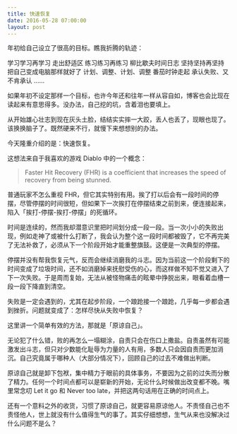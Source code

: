 ```yaml
---
title: 快速恢复
date: 2016-05-28 07:00:00
layout: post
---
```


年初给自己设立了很高的目标。瞧我折腾的轨迹：

学习学习再学习
走出舒适区
练习练习再练习
柳比歇夫时间日志
坚持坚持再坚持
把自己变成电脑那样就好了
计划、调整、计划、调整
番茄时钟走起
承认失败、又不肯承认
……

如果年初不设定那样一个目标，也许今年还和往年一样从容自如，博客也会比现在读起来有意思得多。没办法，自己挖的坑，含着泪也要填上。

从开始雄心壮志到现在灰头土脸，结结实实摔一大跤，丢人也丢了，现眼也现了。该换换脑子了。既然硬来不行，就慢下来想想别的办法。

今天隆重介绍的是：快速恢复。

这想法来自于我喜欢的游戏 Diablo 中的一个概念：

> Faster Hit Recovery (FHR) is a coefficient that increases the speed of recovery from being stunned. 

普通玩家不怎么重视 FHR，但它其实特别有用。挨了打以后会有一段时间的停摆，尽管停摆的时间很短，但如果下一次挨打在停摆结束之前到来，便连接起来，陷入「挨打-停摆-挨打-停摆」的死循环。

时间是连续的，然而我却潜意识里把时间划分成一段一段。当一次小小的失败出现，例如走神了或被什么打断了，我会认为整个这一段时间都被毁了，它不再完美了无法补救了，必须从下一个阶段开始才能重整旗鼓。这便是一次典型的停摆。

停摆并没有帮我恢复元气，反而会继续消磨我的斗志。因为当前这一个阶段剩下的时间变成了垃圾时间，还不如消磨掉来抚慰受伤的心，而这样做不知不觉又进入了下一次失败。于是周而复始，无法从被怪物痛击的眩晕中挣脱出来，眼看着血槽一段一段下降直到清空。

失败是一定会遇到的，尤其在起步阶段，一个踉跄接一个踉跄，几乎每一步都会遇到挫折。问题就变成了：怎样尽快从失败中恢复？

这里讲一个简单有效的方法，那就是「原谅自己」。

无论犯了什么错，败的再怎么一塌糊涂，自责只会在伤口上撒盐。自责虽然有可能激发出斗志，但只对少数能化耻辱为力量的人有用，多数人只会因自责而更加消沉。自己究竟属于哪种人（大部分情况下），回顾自己的过去不难做出判断。

原谅自己就是卸下包袱，集中精力于眼前的具体事务，不要因为之前的过失而分散了精力。任何一个时间点都可以是崭新的开始，无论什么时候做出改变都不晚。嘴里常念叨 Let it go 和 Never too late，并把这两句话用在正确的时间点上。

还有一个意料之外的收货，习惯了原谅自己，就更容易原谅他人。不责怪自己也不责怪他人，世上就没有什么值得生气的事了。其实仔细想想，生气从来也没解决过什么问题不是么？

